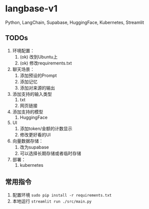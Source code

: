 # langbase-v1

Python, LangChain, Supabase, HuggingFace, Kubernetes, Streamlit

## TODOs
1. 环境配置：
   1. (ok) 改到Ubuntu上
   2. (ok) 修改requirements.txt
2. 聊天场景：
   1. 添加预设的Prompt
   2. 添加记忆
   3. 添加对来源的输出
3. 添加支持的输入类型
   1. txt
   2. 网页链接
4. 添加支持的模型
   1. HuggingFace
5. UI
   1. 添加token/金额的计数显示
   2. 修改更好看的UI
6. 向量数据存储：
   1. 改为supabase
   2. 可以选择长期存储或者临时存储
7. 部署：
   1. kubernetes

## 常用指令
1. 配置环境 `sudo pip install -r requirements.txt`
2. 本地运行 `streamlit run ./src/main.py`